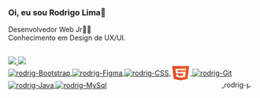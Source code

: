 ### Oi, eu sou Rodrigo Lima👋
Desenvolvedor Web Jr🧑‍💻<br>
Conhecimento em Design de UX/UI.
##

<div>
  <a href="https://github.com/rodriglim">
  <img height="180em" src="https://github-readme-stats.vercel.app/api?username=rodriglim&show_icons=true&theme=radical&include_all_commits=true&count_private=true"/>
  <img height="180em" src="https://github-readme-stats.vercel.app/api/top-langs/?username=rodriglim&layout=compact&langs_count=7&theme=radical"/>
</div>

   
 </div>
<div style="display: inline_block">
<img align="center" alt="rodrig-Bootstrap" alt = "Bootstrap" height="30" width="40" src="https://cdn.jsdelivr.net/gh/devicons/devicon/icons/bootstrap/bootstrap-original.svg"> 
<img align="center" alt="rodrig-Figma" alt = "Figma" height="30" width="40" src="https://cdn.jsdelivr.net/gh/devicons/devicon/icons/figma/figma-original.svg"> 
<img align="center" alt="rodrig-CSS" alt = "CSS" height="30" width="40" 
src="https://cdn.jsdelivr.net/gh/devicons/devicon/icons/css3/css3-original.svg"> 
<img align="center" alt="rodrig-HTML" height="30" width="40" src="https://raw.githubusercontent.com/devicons/devicon/master/icons/html5/html5-original.svg">
<img align="center" alt="rodrig-Git" alt = "Git" height="30" width="40"
src="https://cdn.jsdelivr.net/gh/devicons/devicon/icons/git/git-original.svg">
<img align="center" alt="rodrig-Java" alt = "Java" height="30" width="40" src="https://cdn.jsdelivr.net/gh/devicons/devicon/icons/java/java-original.svg">
 <img align="center" alt="rodrig-MySql" alt = "MySql" height="30" width="40" src="https://cdn.jsdelivr.net/gh/devicons/devicon/icons/mysql/mysql-original.svg">
<img align="right" alt="rodrig-pic" height="80" style="border-radius:80px;" src="https://i.pinimg.com/736x/0b/ff/dd/0bffdd84f52868861fd0e9cc0149aa1f.jpg?width=676&height=676">
</div>
